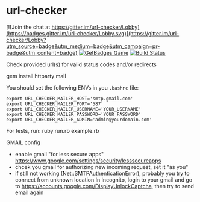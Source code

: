 # url-checker

[![Join the chat at https://gitter.im/url-checker/Lobby](https://badges.gitter.im/url-checker/Lobby.svg)](https://gitter.im/url-checker/Lobby?utm_source=badge&utm_medium=badge&utm_campaign=pr-badge&utm_content=badge)
[![GetBadges Game](https://justi-url-checker.getbadges.io/shield/company/justi-url-checker)](https://justi-url-checker.getbadges.io/?ref=shield-game)
[![Build Status](https://travis-ci.org/justi/url-checker.svg?branch=master)](https://travis-ci.org/justi/url-checker)

Check provided url(s) for valid status codes and/or redirects

gem install httparty mail

You should set the following ENVs in you `.bashrc` file:

```
export URL_CHECKER_MAILER_HOST='smtp.gmail.com'
export URL_CHECKER_MAILER_PORT='587'
export URL_CHECKER_MAILER_USERNAME='YOUR_USERNAME'
export URL_CHECKER_MAILER_PASSWORD='YOUR_PASSWORD'
export URL_CHECKER_MAILER_ADMIN='admin@yourdomain.com'
```

For tests, run:
ruby run.rb example.rb

GMAIL config
- enable gmail "for less secure apps"
https://www.google.com/settings/security/lesssecureapps
- chcek you gmail for authorizing new incoming request, set it "as you"
- if still not working (Net::SMTPAuthenticationError), probably you try to connect from unknown location
In Incognito, login to your gmail and go to https://accounts.google.com/DisplayUnlockCaptcha, then try to send email again
